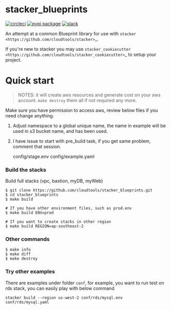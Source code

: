 stacker_blueprints
==================

[![circleci](https://circleci.com/gh/cloudtools/stacker_blueprints.svg?style=shield)](https://circleci.com/gh/cloudtools/stacker_blueprints)
[![pypi package](https://badge.fury.io/py/stacker_blueprints.svg)](https://badge.fury.io/py/stacker_blueprints)
[![slack](https://empire-slack.herokuapp.com/badge.svg)](https://empire-slack.herokuapp.com)

An attempt at a common Blueprint library for use with `stacker <https://github.com/cloudtools/stacker>`_.

If you're new to stacker you may use `stacker_cookiecutter <https://github.com/cloudtools/stacker_cookiecutter>`_ to setup your project.

# Quick start

>NOTES: it will create aws resources and generate cost on your aws account. `make destroy` them all if not required any more.

Make sure you have permission to access aws, review below files if you need change anything.

1) Adjust namespace to a global unique name, the name in example will be used in s3 bucket name, and has been used. 
2) I have issue to start with pre_build task, if you get same problem, comment that session. 

    config/stage.env
    config/example.yaml

### Build the stacks

Build full stacks (vpc, bastion, myDB, myWeb)

    $ git clone https://github.com/cloudtools/stacker_blueprints.git
    $ cd stacker_blueprints
    $ make build

    # If you have other environment files, such as prod.env
    $ make build ENV=prod

    # If you want to create stacks in other region
    $ make build REGION=ap-southeast-2

### Other commands

    $ make info
    $ make diff
    $ make destroy

### Try other examples

There are examples under folder `conf`, for example, you want to run test on rds stack, you can easily play with below command

    stacker build --region us-west-2 conf/rds/mysql.env conf/rds/mysql.yaml
